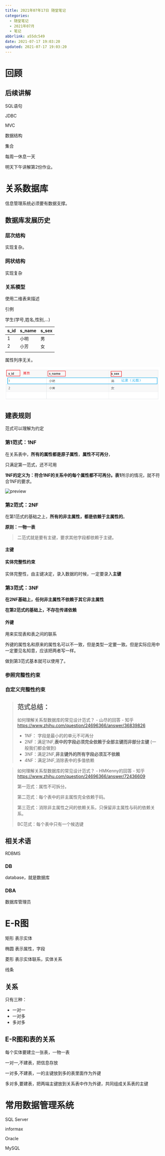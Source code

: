 ```yaml
---
title: 2021年07年17日 随堂笔记
categories:
  - 随堂笔记
  - 2021年07月
  - 笔记
abbrlink: a55dc549
date: 2021-07-17 19:03:20
updated: 2021-07-17 19:03:20
---
```

# 回顾

## 后续讲解

SQL语句

JDBC

MVC

数据结构

集合

每周一休息一天

明天下午讲解第2份作业。

# 关系数据库

信息管理系统必须要有数据支撑。

## 数据库发展历史

### 层次结构

实现复杂。

### 网状结构

实现复杂

### 关系模型

使用二维表来描述

引例

学生(学号,姓名,性别,...)

| s_id | s_name | s_sex |
| ---- | ------ | ----- |
| 1    | 小明   | 男    |
| 2    | 小芳   | 女    |
|      |        |       |



属性列序无关。

![image-20210717192055628](https://raw.githubusercontent.com/lanlan2017/images/master/Blog/Sum/20210717192102.png)

## 建表规则

范式可以理解为约定

### 第1范式：1NF

在关系表中，**所有的属性都是原子属性**，**属性不可再分**，

只满足第一范式，还不可用

**1NF的定义为：符合1NF的关系中的每个属性都不可再分。表1**所示的情况，就不符合1NF的要求。

![preview](https://pic3.zhimg.com/24afd11455ac34a280fa83e4e8d75ccc_r.jpg?source=1940ef5c)



### 第2范式：2NF

在第1范式的基础之上，**所有的非主属性，都是依赖于主属性的**。

**原则：一物一表**

> 二范式就是要有主键，要求其他字段都依赖于主键。

#### 主键

#### 实体完整性约束

实体完整性，由主键决定，录入数据的时候，一定要录入**主键**

### 第3范式：3NF

**在2NF基础上，任何非主属性不依赖于其它非主属性**

**在第2范式的基础上，不存在传递依赖**

#### 外键

用来实现表和表之间的联系

外键的属性名和原来的属性名可以不一致，但是类型一定要一致。但是实际应用中一定要见名知意，应该把两者写一样。

做到第3范式基本就可以使用了。

### 参照完整性约束

### 自定义完整性约束



> ## 范式总结：
>
> 如何理解关系型数据库的常见设计范式？ - 山尽的回答 - 知乎 https://www.zhihu.com/question/24696366/answer/36839826
>
> - 1NF： 字段是最小的的单元不可再分
> - 2NF：满足1NF,**表中的字段必须完全依赖于全部主键而非部分主键** (一般我们都会做到)
> - 3NF：满足2NF,**非主键外的所有字段必须互不依赖**
> - 4NF：满足3NF,消除表中的多值依赖
>



> 如何理解关系型数据库的常见设计范式？ - HMKenny的回答 - 知乎 https://www.zhihu.com/question/24696366/answer/72436609
>
> 第一范式：属性不可拆分。
>
> 第二范式：每个表中的非主属性完全依赖于码。
>
> 第三范式：消除非主属性之间的依赖关系，只保留非主属性与码的依赖关系。
>
> BC范式：每个表中只有一个候选键

## 相关术语

RDBMS



### DB

database，就是数据库

### DBA

数据库管理员

# E-R图

矩形 表示实体

椭圆 表示属性，字段

菱形 表示实体联系，实体关系

线条

## 关系

只有三种：

- 一对一
- 一对多
- 多对多



## E-R图和表的关系

每个实体要建立一张表，一物一表



一对一,不建表，把信息存放

一对多,不建表，一的主键放到多的表里面作为外键

多对多,要建表，把两端主键放到关系表中作为外键，共同组成关系表的主键



# 常用数据管理系统

SQL Server

informax

Oracle

MySQL









